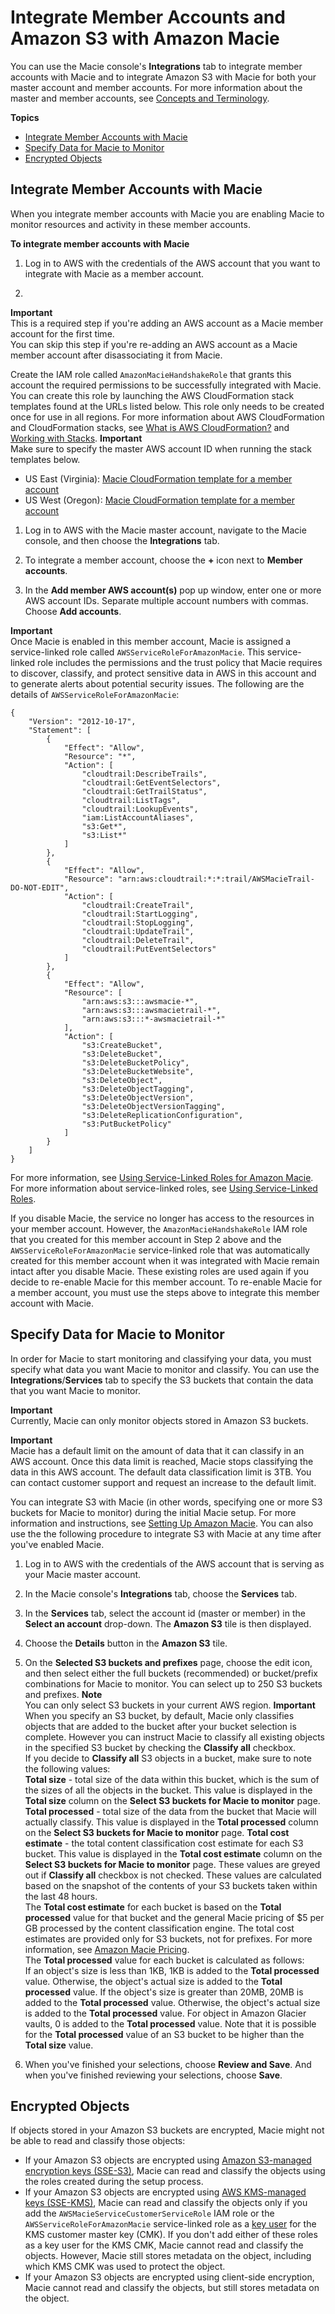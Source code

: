 # Integrate Member Accounts and Amazon S3 with Amazon Macie<a name="macie-integration"></a>

You can use the Macie console's **Integrations** tab to integrate member accounts with Macie and to integrate Amazon S3 with Macie for both your master account and member accounts\. For more information about the master and member accounts, see [Concepts and Terminology](macie-concepts.md)\.

**Topics**
+ [Integrate Member Accounts with Macie](#macie-integration-member)
+ [Specify Data for Macie to Monitor](#macie-integration-services)
+ [Encrypted Objects](#macie-encrypted-objects)

## Integrate Member Accounts with Macie<a name="macie-integration-member"></a>

When you integrate member accounts with Macie you are enabling Macie to monitor resources and activity in these member accounts\. 

**To integrate member accounts with Macie**

1. Log in to AWS with the credentials of the AWS account that you want to integrate with Macie as a member account\.

1. 
**Important**  
This is a required step if you're adding an AWS account as a Macie member account for the first time\.  
You can skip this step if you're re\-adding an AWS account as a Macie member account after disassociating it from Macie\.

   Create the IAM role called `AmazonMacieHandshakeRole` that grants this account the required permissions to be successfully integrated with Macie\. You can create this role by launching the AWS CloudFormation stack templates found at the URLs listed below\. This role only needs to be created once for use in all regions\. For more information about AWS CloudFormation and CloudFormation stacks, see [What is AWS CloudFormation?](http://docs.aws.amazon.com/AWSCloudFormation/latest/UserGuide/Welcome.html) and [Working with Stacks](http://docs.aws.amazon.com/AWSCloudFormation/latest/UserGuide/stacks.html)\. 
**Important**  
Make sure to specify the master AWS account ID when running the stack templates below\.
   + US East \(Virginia\): [Macie CloudFormation template for a member account](https://console.aws.amazon.com/cloudformation/home?region=us-east-1#/stacks/new?stackName=MacieServiceRolesMembers&templateURL=https://s3.amazonaws.com/us-east-1.macie-redirection/cfntemplates/MacieServiceRolesMember.template)
   + US West \(Oregon\): [Macie CloudFormation template for a member account](https://console.aws.amazon.com/cloudformation/home?region=us-west-2#/stacks/new?stackName=MacieServiceRolesMember&templateURL=https://s3-us-west-2.amazonaws.com/us-west-2.macie-redirection/cfntemplates/MacieServiceRolesMember.template)

1. Log in to AWS with the Macie master account, navigate to the Macie console, and then choose the **Integrations** tab\.

1. To integrate a member account, choose the **\+** icon next to **Member accounts**\.

1. In the **Add member AWS account\(s\)** pop up window, enter one or more AWS account IDs\. Separate multiple account numbers with commas\. Choose **Add accounts**\.

**Important**  
Once Macie is enabled in this member account, Macie is assigned a service\-linked role called `AWSServiceRoleForAmazonMacie`\. This service\-linked role includes the permissions and the trust policy that Macie requires to discover, classify, and protect sensitive data in AWS in this account and to generate alerts about potential security issues\. The following are the details of `AWSServiceRoleForAmazonMacie`:  

```
{
    "Version": "2012-10-17",
    "Statement": [
        {
            "Effect": "Allow",
            "Resource": "*",
            "Action": [
                "cloudtrail:DescribeTrails",
                "cloudtrail:GetEventSelectors",
                "cloudtrail:GetTrailStatus",
                "cloudtrail:ListTags",
                "cloudtrail:LookupEvents",
                "iam:ListAccountAliases",
                "s3:Get*",
                "s3:List*"
            ]
        },
        {
            "Effect": "Allow",
            "Resource": "arn:aws:cloudtrail:*:*:trail/AWSMacieTrail-DO-NOT-EDIT",
            "Action": [
                "cloudtrail:CreateTrail",
                "cloudtrail:StartLogging",
                "cloudtrail:StopLogging",
                "cloudtrail:UpdateTrail",
                "cloudtrail:DeleteTrail",
                "cloudtrail:PutEventSelectors"
            ]
        },
        {
            "Effect": "Allow",
            "Resource": [
                "arn:aws:s3:::awsmacie-*",
                "arn:aws:s3:::awsmacietrail-*",
                "arn:aws:s3:::*-awsmacietrail-*"
            ],
            "Action": [
                "s3:CreateBucket",
                "s3:DeleteBucket",
                "s3:DeleteBucketPolicy",
                "s3:DeleteBucketWebsite",
                "s3:DeleteObject",
                "s3:DeleteObjectTagging",
                "s3:DeleteObjectVersion",
                "s3:DeleteObjectVersionTagging",
                "s3:DeleteReplicationConfiguration",
                "s3:PutBucketPolicy"
            ]
        }
    ]
}
```
 For more information, see [Using Service\-Linked Roles for Amazon Macie](using-service-linked-roles.md)\. For more information about service\-linked roles, see [Using Service\-Linked Roles](https://docs.aws.amazon.com/IAM/latest/UserGuide/using-service-linked-roles.html)\. 

If you disable Macie, the service no longer has access to the resources in your member account\. However, the `AmazonMacieHandshakeRole` IAM role that you created for this member account in Step 2 above and the `AWSServiceRoleForAmazonMacie` service\-linked role that was automatically created for this member account when it was integrated with Macie remain intact after you disable Macie\. These existing roles are used again if you decide to re\-enable Macie for this member account\. To re\-enable Macie for a member account, you must use the steps above to integrate this member account with Macie\.

## Specify Data for Macie to Monitor<a name="macie-integration-services"></a>

In order for Macie to start monitoring and classifying your data, you must specify what data you want Macie to monitor and classify\. You can use the **Integrations**/**Services** tab to specify the S3 buckets that contain the data that you want Macie to monitor\. 

**Important**  
Currently, Macie can only monitor objects stored in Amazon S3 buckets\.

**Important**  
Macie has a default limit on the amount of data that it can classify in an AWS account\. Once this data limit is reached, Macie stops classifying the data in this AWS account\. The default data classification limit is 3TB\. You can contact customer support and request an increase to the default limit\. 

You can integrate S3 with Macie \(in other words, specifying one or more S3 buckets for Macie to monitor\) during the initial Macie setup\. For more information and instructions, see [Setting Up Amazon Macie](macie-setting-up.md)\. You can also use the the following procedure to integrate S3 with Macie at any time after you've enabled Macie\.

1. Log in to AWS with the credentials of the AWS account that is serving as your Macie master account\.

1. In the Macie console's **Integrations** tab, choose the **Services** tab\. 

1. In the **Services** tab, select the account id \(master or member\) in the **Select an account** drop\-down\. The **Amazon S3** tile is then displayed\.

1. Choose the **Details** button in the **Amazon S3** tile\.

1. On the **Selected S3 buckets and prefixes** page, choose the edit icon, and then select either the full buckets \(recommended\) or bucket/prefix combinations for Macie to monitor\. You can select up to 250 S3 buckets and prefixes\. 
**Note**  
You can only select S3 buckets in your current AWS region\.
**Important**  
When you specify an S3 bucket, by default, Macie only classifies objects that are added to the bucket after your bucket selection is complete\. However you can instruct Macie to classify all existing objects in the specified S3 bucket by checking the **Classify all** checkbox\.   
If you decide to **Classify all** S3 objects in a bucket, make sure to note the following values:  
**Total size** \- total size of the data within this bucket, which is the sum of the sizes of all the objects in the bucket\. This value is displayed in the **Total size** column on the **Select S3 buckets for Macie to monitor** page\. 
**Total processed** \- total size of the data from the bucket that Macie will actually classify\. This value is displayed in the **Total processed** column on the **Select S3 buckets for Macie to monitor** page\. 
**Total cost estimate** \- the total content classification cost estimate for each S3 bucket\. This value is displayed in the **Total cost estimate** column on the **Select S3 buckets for Macie to monitor** page\. 
These values are greyed out if **Classify all** checkbox is not checked\. These values are calculated based on the snapshot of the contents of your S3 buckets taken within the last 48 hours\.  
The **Total cost estimate** for each bucket is based on the **Total processed** value for that bucket and the general Macie pricing of $5 per GB processed by the content classification engine\. The total cost estimates are provided only for S3 buckets, not for prefixes\. For more information, see [Amazon Macie Pricing](https://aws.amazon.com/macie/pricing/)\.   
The **Total processed** value for each bucket is calculated as follows:  
If an object's size is less than 1KB, 1KB is added to the **Total processed** value\. Otherwise, the object's actual size is added to the **Total processed** value\.
If the object's size is greater than 20MB, 20MB is added to the **Total processed** value\. Otherwise, the object's actual size is added to the **Total processed** value\.
For object in Amazon Glacier vaults, 0 is added to the **Total processed** value\.
Note that it is possible for the **Total processed** value of an S3 bucket to be higher than the **Total size** value\.

1. When you've finished your selections, choose **Review and Save**\. And when you've finished reviewing your selections, choose **Save**\.

## Encrypted Objects<a name="macie-encrypted-objects"></a>

If objects stored in your Amazon S3 buckets are encrypted, Macie might not be able to read and classify those objects: 
+ If your Amazon S3 objects are encrypted using [Amazon S3\-managed encryption keys \(SSE\-S3\)](http://docs.aws.amazon.com/AmazonS3/latest/dev/UsingServerSideEncryption.html), Macie can read and classify the objects using the roles created during the setup process\.
+ If your Amazon S3 objects are encrypted using [AWS KMS\-managed keys \(SSE\-KMS\)](http://docs.aws.amazon.com/AmazonS3/latest/dev/UsingKMSEncryption.html), Macie can read and classify the objects only if you add the `AWSMacieServiceCustomerServiceRole` IAM role or the `AWSServiceRoleForAmazonMacie` service\-linked role as a [key user](https://docs.aws.amazon.com/kms/latest/developerguide/key-policies.html#key-policy-default-allow-users) for the KMS customer master key \(CMK\)\. If you don't add either of these roles as a key user for the KMS CMK, Macie cannot read and classify the objects\. However, Macie still stores metadata on the object, including which KMS CMK was used to protect the object\.
+ If your Amazon S3 objects are encrypted using client\-side encryption, Macie cannot read and classify the objects, but still stores metadata on the object\.